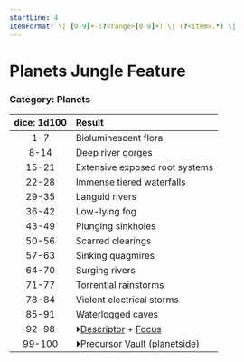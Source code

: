 ```yaml
---
startLine: 4
itemFormat: \| [0-9]+-(?<range>[0-9]+) \| (?<item>.*) \|
---
```

# Planets Jungle Feature
### Category: Planets

| dice: 1d100 | Result |
|:----:|:-------|
| 1-7 | Bioluminescent flora |
| 8-14 | Deep river gorges |
| 15-21 | Extensive exposed root systems |
| 22-28 | Immense tiered waterfalls |
| 29-35 | Languid rivers |
| 36-42 | Low-lying fog |
| 43-49 | Plunging sinkholes |
| 50-56 | Scarred clearings |
| 57-63 | Sinking quagmires |
| 64-70 | Surging rivers |
| 71-77 | Torrential rainstorms |
| 78-84 | Violent electrical storms |
| 85-91 | Waterlogged caves |
| 92-98 | ⏵[Descriptor](Core_Descriptor.md) + [Focus](Core_Focus.md) |
| 99-100 | ⏵[Precursor Vault (planetside)](Vaults_Form.md) |